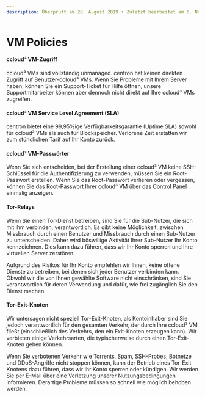 ```yaml
---
description: Überprüft am 28. August 2019 • Zuletzt bearbeitet am 6. November 2023
---
```


# VM Policies

#### ccloud³ VM-Zugriff

ccloud³ VMs sind vollständig unmanaged. centron hat keinen direkten Zugriff auf Benutzer-ccloud³ VMs. Wenn Sie Probleme mit Ihrem Server haben, können Sie ein Support-Ticket für Hilfe öffnen, unsere Supportmitarbeiter können aber dennoch nicht direkt auf Ihre ccloud³ VMs zugreifen.

#### ccloud³ VM Service Level Agreement (SLA)

centron bietet eine 99,95%ige Verfügbarkeitsgarantie (Uptime SLA) sowohl für ccloud³ VMs als auch für Blockspeicher. Verlorene Zeit erstatten wir zum stündlichen Tarif auf Ihr Konto zurück.

#### ccloud³ VM-Passwörter

Wenn Sie sich entscheiden, bei der Erstellung einer ccloud³ VM keine SSH-Schlüssel für die Authentifizierung zu verwenden, müssen Sie ein Root-Passwort erstellen. Wenn Sie das Root-Passwort verlieren oder vergessen, können Sie das Root-Passwort Ihrer ccloud³ VM über das Control Panel einmalig anzeigen.

#### Tor-Relays

Wenn Sie einen Tor-Dienst betreiben, sind Sie für die Sub-Nutzer, die sich mit ihm verbinden, verantwortlich. Es gibt keine Möglichkeit, zwischen Missbrauch durch einen Benutzer und Missbrauch durch einen Sub-Nutzer zu unterscheiden. Daher wird böswillige Aktivität Ihrer Sub-Nutzer Ihr Konto kennzeichnen. Dies kann dazu führen, dass wir Ihr Konto sperren und Ihre virtuellen Server zerstören.

Aufgrund des Risikos für Ihr Konto empfehlen wir Ihnen, keine offene Dienste zu betreiben, bei denen sich jeder Benutzer verbinden kann. Obwohl wir die von Ihnen gewählte Software nicht einschränken, sind Sie verantwortlich für deren Verwendung und dafür, wie frei zugänglich Sie den Dienst machen.

#### Tor-Exit-Knoten

Wir untersagen nicht speziell Tor-Exit-Knoten, als Kontoinhaber sind Sie jedoch verantwortlich für den gesamten Verkehr, der durch Ihre ccloud³ VM fließt (einschließlich des Verkehrs, den ein Exit-Knoten erzeugen kann). Wir verbieten einige Verkehrsarten, die typischerweise durch einen Tor-Exit-Knoten gehen können.

Wenn Sie verbotenen Verkehr wie Torrents, Spam, SSH-Probes, Botnetze und DDoS-Angriffe nicht stoppen können, kann der Betrieb eines Tor-Exit-Knotens dazu führen, dass wir Ihr Konto sperren oder kündigen. Wir werden Sie per E-Mail über eine Verletzung unserer Nutzungsbedingungen informieren. Derartige Probleme müssen so schnell wie möglich behoben werden.
